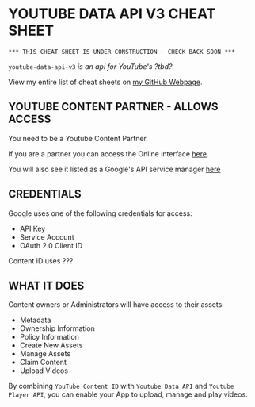# YOUTUBE DATA API V3 CHEAT SHEET

```
*** THIS CHEAT SHEET IS UNDER CONSTRUCTION - CHECK BACK SOON ***
```

`youtube-data-api-v3` _is an api for YouTube's ?tbd?._

View my entire list of cheat sheets on
[my GitHub Webpage](https://jeffdecola.github.io/my-cheat-sheets/).

## YOUTUBE CONTENT PARTNER - ALLOWS ACCESS

You need to be a Youtube Content Partner.

If you are a partner you can access the Online interface
[here](https://www.youtube.com/content_id?o=U).

You will also see it listed as a Google's API service manager
[here](https://console.developers.google.com/apis/dashboard)

## CREDENTIALS

Google uses one of the following credentials for access:

* API Key
* Service Account
* OAuth 2.0 Client ID

Content ID uses ???

## WHAT IT DOES

Content owners or Administrators will have access to their assets:

* Metadata
* Ownership Information
* Policy Information
* Create New Assets
* Manage Assets
* Claim Content
* Upload Videos

By combining `YouTube Content ID` with `Youtube Data API`
and `Youtube Player API`, you can enable your App to upload,
manage and play videos.

